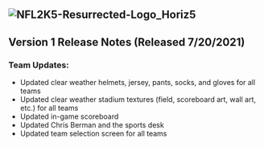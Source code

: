 ## ![NFL2K5-Resurrected-Logo_Horiz5](https://user-images.githubusercontent.com/69597675/125652934-6b21a6c3-e700-4709-8e10-01deb62d37f7.png)

## Version 1 Release Notes (Released 7/20/2021)
### Team Updates:

* Updated clear weather helmets, jersey, pants, socks, and gloves for all teams
* Updated clear weather stadium textures (field, scoreboard art, wall art, etc.) for all teams
* Updated in-game scoreboard
* Updated Chris Berman and the sports desk
* Updated team selection screen for all teams

